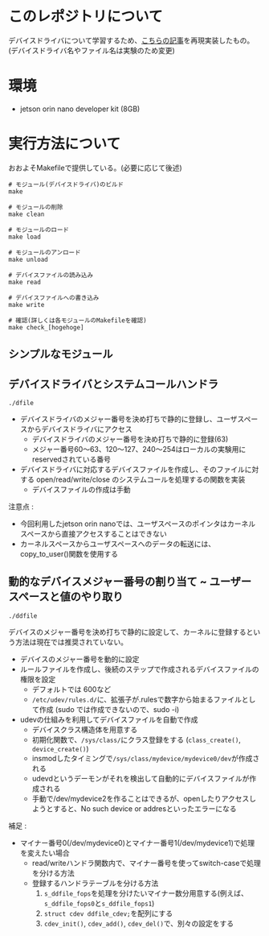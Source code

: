 # このレポジトリについて

デバイスドライバについて学習するため、[こちらの記事](https://qiita.com/iwatake2222/items/580ec7db2e88beeac3de)を再現実装したもの。  
(デバイスドライバ名やファイル名は実験のため変更)  


# 環境

- jetson orin nano developer kit (8GB)

# 実行方法について

おおよそMakefileで提供している。(必要に応じて後述)  

```
# モジュール(デバイスドライバ)のビルド
make

# モジュールの削除
make clean

# モジュールのロード
make load

# モジュールのアンロード
make unload

# デバイスファイルの読み込み
make read

# デバイスファイルへの書き込み
make write

# 確認(詳しくは各モジュールのMakefileを確認)
make check_[hogehoge]
```

## シンプルなモジュール


## デバイスドライバとシステムコールハンドラ

`./dfile`

- デバイスドライバのメジャー番号を決め打ちで静的に登録し、ユーザスペースからデバイスドライバにアクセス  
    - デバイスドライバのメジャー番号を決め打ちで静的に登録(63)  
    - メジャー番号60～63、120～127、240～254はローカルの実験用にreservedされている番号  
- デバイスドライバに対応するデバイスファイルを作成し、そのファイルに対する open/read/write/close のシステムコールを処理するの関数を実装  
    - デバイスファイルの作成は手動

注意点 :  
- 今回利用したjetson orin nanoでは、ユーザスペースのポインタはカーネルスペースから直接アクセスすることはできない  
- カーネルスペースからユーザスペースへのデータの転送には、copy_to_user()関数を使用する  


## 動的なデバイスメジャー番号の割り当て ~ ユーザースペースと値のやり取り

`./ddfile`

デバイスのメジャー番号を決め打ちで静的に設定して、カーネルに登録するという方法は現在では推奨されていない。 

- デバイスのメジャー番号を動的に設定
- ルールファイルを作成し、後続のステップで作成されるデバイスファイルの権限を設定
    - デフォルトでは 600など
    - `/etc/udev/rules.d/`に、拡張子が.rulesで数字から始まるファイルとして作成 (sudo では作成できないので、sudo -i)
- udevの仕組みを利用してデバイスファイルを自動で作成
    - デバイスクラス構造体を用意する
    - 初期化関数で、`/sys/class/`にクラス登録をする (`class_create()`, `device_create()`)
    - insmodしたタイミングで`/sys/class/mydevice/mydevice0/dev`が作成される
    - udevdというデーモンがそれを検出して自動的にデバイスファイルが作成される
    - 手動で/dev/mydevice2を作ることはできるが、openしたりアクセスしようとすると、No such device or addresといったエラーになる


補足 :
- マイナー番号0(/dev/mydevice0)とマイナー番号1(/dev/mydevice1)で処理を変えたい場合
    - read/writeハンドラ関数内で、マイナー番号を使ってswitch-caseで処理を分ける方法
    - 登録するハンドラテーブルを分ける方法
        1. `s_ddfile_fops`を処理を分けたいマイナー数分用意する(例えば、`s_ddfile_fops0`と`s_ddfile_fops1`)
        2. `struct cdev ddfile_cdev;`を配列にする
        3. `cdev_init()`, `cdev_add()`, `cdev_del()`で、別々の設定をする
